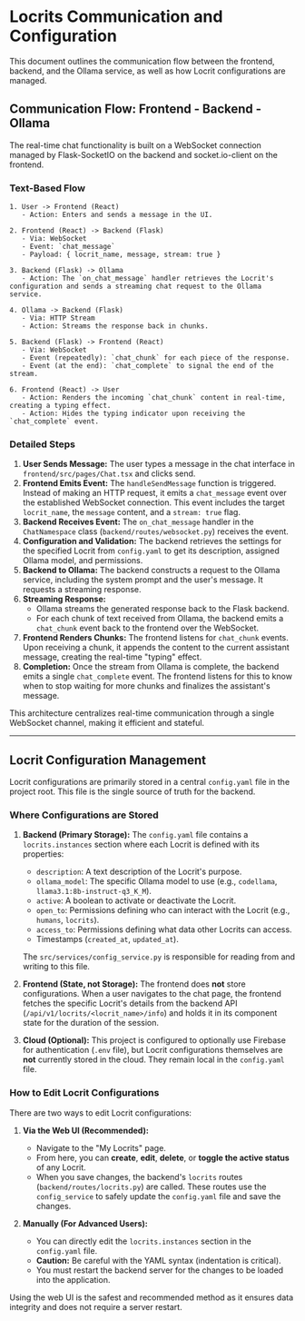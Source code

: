 # Locrits Communication and Configuration

This document outlines the communication flow between the frontend, backend, and the Ollama service, as well as how Locrit configurations are managed.

## Communication Flow: Frontend - Backend - Ollama

The real-time chat functionality is built on a WebSocket connection managed by Flask-SocketIO on the backend and socket.io-client on the frontend.

### Text-Based Flow

```
1. User -> Frontend (React)
   - Action: Enters and sends a message in the UI.

2. Frontend (React) -> Backend (Flask)
   - Via: WebSocket
   - Event: `chat_message`
   - Payload: { locrit_name, message, stream: true }

3. Backend (Flask) -> Ollama
   - Action: The `on_chat_message` handler retrieves the Locrit's configuration and sends a streaming chat request to the Ollama service.

4. Ollama -> Backend (Flask)
   - Via: HTTP Stream
   - Action: Streams the response back in chunks.

5. Backend (Flask) -> Frontend (React)
   - Via: WebSocket
   - Event (repeatedly): `chat_chunk` for each piece of the response.
   - Event (at the end): `chat_complete` to signal the end of the stream.

6. Frontend (React) -> User
   - Action: Renders the incoming `chat_chunk` content in real-time, creating a typing effect.
   - Action: Hides the typing indicator upon receiving the `chat_complete` event.
```

### Detailed Steps

1.  **User Sends Message:** The user types a message in the chat interface in `frontend/src/pages/Chat.tsx` and clicks send.
2.  **Frontend Emits Event:** The `handleSendMessage` function is triggered. Instead of making an HTTP request, it emits a `chat_message` event over the established WebSocket connection. This event includes the target `locrit_name`, the `message` content, and a `stream: true` flag.
3.  **Backend Receives Event:** The `on_chat_message` handler in the `ChatNamespace` class (`backend/routes/websocket.py`) receives the event.
4.  **Configuration and Validation:** The backend retrieves the settings for the specified Locrit from `config.yaml` to get its description, assigned Ollama model, and permissions.
5.  **Backend to Ollama:** The backend constructs a request to the Ollama service, including the system prompt and the user's message. It requests a streaming response.
6.  **Streaming Response:**
    *   Ollama streams the generated response back to the Flask backend.
    *   For each chunk of text received from Ollama, the backend emits a `chat_chunk` event back to the frontend over the WebSocket.
7.  **Frontend Renders Chunks:** The frontend listens for `chat_chunk` events. Upon receiving a chunk, it appends the content to the current assistant message, creating the real-time "typing" effect.
8.  **Completion:** Once the stream from Ollama is complete, the backend emits a single `chat_complete` event. The frontend listens for this to know when to stop waiting for more chunks and finalizes the assistant's message.

This architecture centralizes real-time communication through a single WebSocket channel, making it efficient and stateful.

---

## Locrit Configuration Management

Locrit configurations are primarily stored in a central `config.yaml` file in the project root. This file is the single source of truth for the backend.

### Where Configurations are Stored

1.  **Backend (Primary Storage):** The `config.yaml` file contains a `locrits.instances` section where each Locrit is defined with its properties:
    *   `description`: A text description of the Locrit's purpose.
    *   `ollama_model`: The specific Ollama model to use (e.g., `codellama`, `llama3.1:8b-instruct-q3_K_M`).
    *   `active`: A boolean to activate or deactivate the Locrit.
    *   `open_to`: Permissions defining who can interact with the Locrit (e.g., `humans`, `locrits`).
    *   `access_to`: Permissions defining what data other Locrits can access.
    *   Timestamps (`created_at`, `updated_at`).

    The `src/services/config_service.py` is responsible for reading from and writing to this file.

2.  **Frontend (State, not Storage):** The frontend does **not** store configurations. When a user navigates to the chat page, the frontend fetches the specific Locrit's details from the backend API (`/api/v1/locrits/<locrit_name>/info`) and holds it in its component state for the duration of the session.

3.  **Cloud (Optional):** This project is configured to optionally use Firebase for authentication (`.env` file), but Locrit configurations themselves are **not** currently stored in the cloud. They remain local in the `config.yaml` file.

### How to Edit Locrit Configurations

There are two ways to edit Locrit configurations:

1.  **Via the Web UI (Recommended):**
    *   Navigate to the "My Locrits" page.
    *   From here, you can **create**, **edit**, **delete**, or **toggle the active status** of any Locrit.
    *   When you save changes, the backend's `locrits` routes (`backend/routes/locrits.py`) are called. These routes use the `config_service` to safely update the `config.yaml` file and save the changes.

2.  **Manually (For Advanced Users):**
    *   You can directly edit the `locrits.instances` section in the `config.yaml` file.
    *   **Caution:** Be careful with the YAML syntax (indentation is critical).
    *   You must restart the backend server for the changes to be loaded into the application.

Using the web UI is the safest and recommended method as it ensures data integrity and does not require a server restart.